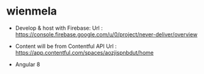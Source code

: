 # wienmela
- Develop & host with Firebase:
	Url : https://console.firebase.google.com/u/0/project/never-deliver/overview
- Content will be from Contentful API
	Url : https://app.contentful.com/spaces/aozjispnbdut/home

- Angular 8

